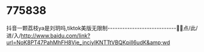 # 775838
抖音一颗荔枝ya是刘玥吗,tiktok美版无限制----------------------------🎾🎾点/此/进/入/http://www.baidu.com/link?url=NoK8PT47PahMhFH8Vie_jnciyIKNTTtVBQKpill6udK&amp;wd
